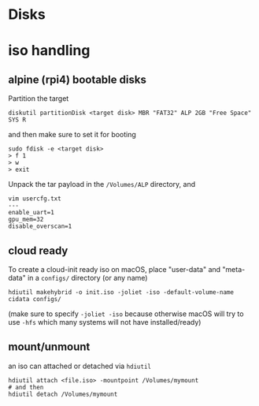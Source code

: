Disks
===

# iso handling

## alpine (rpi4) bootable disks

Partition the target
```
diskutil partitionDisk <target disk> MBR "FAT32" ALP 2GB "Free Space" SYS R
```

and then make sure to set it for booting
```
sudo fdisk -e <target disk>
> f 1
> w
> exit
```

Unpack the tar payload in the `/Volumes/ALP` directory, and
```
vim usercfg.txt
---
enable_uart=1
gpu_mem=32
disable_overscan=1
```

## cloud ready

To create a cloud-init ready iso on macOS, place "user-data" and "meta-data" in a `configs/` directory (or any name)

```
hdiutil makehybrid -o init.iso -joliet -iso -default-volume-name cidata configs/
```

(make sure to specify `-joliet -iso` because otherwise macOS will try to use `-hfs` which many systems will not have installed/ready)

## mount/unmount

an iso can attached or detached via `hdiutil`
```
hdiutil attach <file.iso> -mountpoint /Volumes/mymount
# and then
hdiutil detach /Volumes/mymount
```
